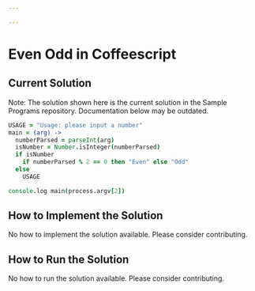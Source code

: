 ```yaml
---

---
```


# Even Odd in Coffeescript

## Current Solution

Note: The solution shown here is the current solution in the Sample Programs repository. Documentation below may be outdated.

```Coffeescript
USAGE = "Usage: please input a number"
main = (arg) ->
  numberParsed = parseInt(arg)
  isNumber = Number.isInteger(numberParsed)
  if isNumber
    if numberParsed % 2 == 0 then "Even" else "Odd"
  else
    USAGE

console.log main(process.argv[2])
```

## How to Implement the Solution

No how to implement the solution available. Please consider contributing.

## How to Run the Solution

No how to run the solution available. Please consider contributing.